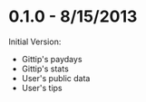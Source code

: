 # 0.1.0 - 8/15/2013

Initial Version:

* Gittip's paydays
* Gittip's stats
* User's public data
* User's tips

